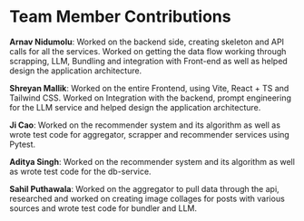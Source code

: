 # Team Member Contributions

**Arnav Nidumolu**: Worked on the backend side, creating skeleton and API calls for all the services. Worked on getting the data flow working through scrapping, LLM, Bundling and integration with Front-end as well as helped design the application architecture.

**Shreyan Mallik**: Worked on the entire Frontend, using Vite, React + TS and Tailwind CSS. Worked on Integration with the backend, prompt engineering for the LLM service and helped design the application architecture.

**Ji Cao**: Worked on the recommender system and its algorithm as well as wrote test code for aggregator, scrapper and recommender services using Pytest.

**Aditya Singh**: Worked on the recommender system and its algorithm as well as wrote test code for the db-service. 

**Sahil Puthawala**: Worked on the aggregator to pull data through the api, researched and worked on creating image collages for posts with various sources and wrote test code for bundler and LLM.

